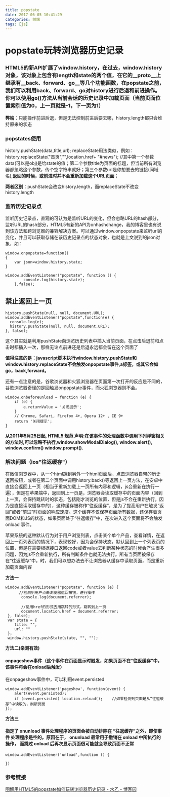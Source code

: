 ```yaml
---
title: popstate
date: 2017-06-05 10:41:29
categories: 前端
tags: [js]
---
```


# popstate玩转浏览器历史记录

### HTML5的新API扩展了window.history，在过去，window.history对象，该对象上包含有length和state的两个值，在它的__proto__上继承有__back、forward、go__等几个功能函数，在popstate之前，我们可以利用back、forward、go对history进行后退和前进操作。你可以使用go()方法从当前会话的历史记录中加载页面（当前页面位置索引值为0，上一页就是-1，下一页为1）
__弊端__：只能操作前进后退，但是无法控制前进后要去哪，history.length都只会维持原来的状态

### popstates使用
history.pushState(data,title,url);
replaceState用法类似，例如：history.replaceState("首页","",location.href+ "#news");
//其中第一个参数data(可以是obj)是给state的值；第二个参数title为页面的标题，但当前所有浏览器都忽略这个参数，传个空字符串就好；第三个参数url是你想要去的链接(同域名),__返回的时候，或前进时并不会重新加载这个URL页面__；

__两者区别__：pushState会改变history.length，而replaceState不改变history.length

### 监听历史记录点

监听历史记录点，直观的可认为是监听URL的变化，但会忽略URL的hash部分，监听URL的hash部分，HTML5有新的API为onhashchange，我的博客里也有说到该方法和跨浏览器的兼容解决方案。可以通过window.onpopstate来监听url的变化，并且可以获取存储在该历史记录点的状态对象，也就是上文说到的json对象，如：

```
window.onpopstate=function()
{
    var json=window.history.state;
}

window.addEventListener("popstate", function () {
        console.log(history.state);
    },false);
```

## 禁止返回上一页
```
history.pushState(null, null, document.URL);
window.addEventListener("popstate",function(e) {  
  console.log(e);
  history.pushState(null, null, document.URL);
}, false);
```
这个其实就是利用pushState向浏览历史列表中插入当前页面，在点击后退前和点击时都插入一次，那样无论点前进还是后退永远都会留在这个页面了

__值得注意的是：javascript脚本执行window.history.pushState和window.history.replaceState不会触发onpopstate事件,a标签，或其它会如go，back,forward。__

还有一点注意的是，谷歌浏览器和火狐浏览器在页面第一次打开的反应是不同的，谷歌浏览器奇怪的是回触发onpopstate事件，而火狐浏览器则不会。


```
window.onbeforeunload = function (e) {
    if (e) {
        e.returnValue = '关闭提示';
    }
    // Chrome, Safari, Firefox 4+, Opera 12+ , IE 9+
    return '关闭提示';
}
```

__从2011年5月25日起,  HTML5 规范 声明:在该事件的处理函数中调用下列弹窗相关的方法时,可以忽略不执行,window.showModalDialog(), window.alert(), window.confirm() window.prompt().__

### 解决问题（ios"往返缓存"）
在微信浏览器中，从一个html跳到另外一个html页面后，点击浏览器自带的历史返回按钮，或者在第二个页面中调用history.back()等返回上一页方法，在安卓中直接会返回上一页（相当于重新加载上一页所有内容和逻辑，js会重新在执行一遍），但是在苹果端中，返回到上一页是，浏览器会读取缓存中的页面内容（回到上一页，会保持跳转时的状态，包括刚才浏览的位置，但是js不会在重新执行，因为是直接读取缓存中的），这种缓存被称作“往返缓存”，是为了提高用户在触发“返回”或者“前进”时页面的响应速度。这个缓存不仅保存页面所有数据，还保存着页面DOM和JS的状态，如果页面处于“往返缓存”中，在次进入这个页面将不会触发 onload 事件。

苹果系统的这种默认行为对于用户浏览列表，点击某个单个产品，查看详情，在返回上一页列表页的情况下，表现较好，因为会保持状态，默认回到上一个列表页的位置，但是在需要根据接口返回code或者value去判断某种状态的时候会产生很多问题，因为js不会重新执行，所有判断条件也就无法执行。所有当页面被保存在“往返缓存”中，时，我们可以想办法去不让浏览器从缓存中读取页面，而是重新加载页面内容

__方法一__
```
window.addEventListener("popstate", function (e) {
      //检测到用户点击浏览器返回按钮，进行操作
       console.log(document.referrer);

       //使用href的形式去用跳转的形式，跳转到上一页
       document.location.href = document.referrer;
 }, false);
 var state = {
    title: "",
    url: ""
 };
 window.history.pushState(state, "", "");
```

__方法二(亲测有效)__
#### onpageshow事件（这个事件在页面显示时触发，如果页面不在“往返缓存”中，该事件将会在onload后触发） 
在onpageshow事件中，可以利用event.persisted
```
window.addEventListener('pageshow', function(event) {
    alert(event.persisted);
    if (event.persisted) location.reload();    //如果检测到页面是从“往返缓存”中读取的，刷新页面
});
```

__方法三__
#### 指定了 onunload 事件处理程序的页面会被自动排除在 “往返缓存”之外，即使事件 处理程序是空的。原因在于， onunload 最常用于撤销在 onload 中所执行的操作， 而跳过 onload 后再次显示页面很可能就会导致页面不正常
```
window.addEventListener('unload',function () {

})
```


### 参考链接
[图解用HTML5的popstate如何玩转浏览器历史记录 - 水乙 - 博客园](https://www.cnblogs.com/shuiyi/p/5115188.html)